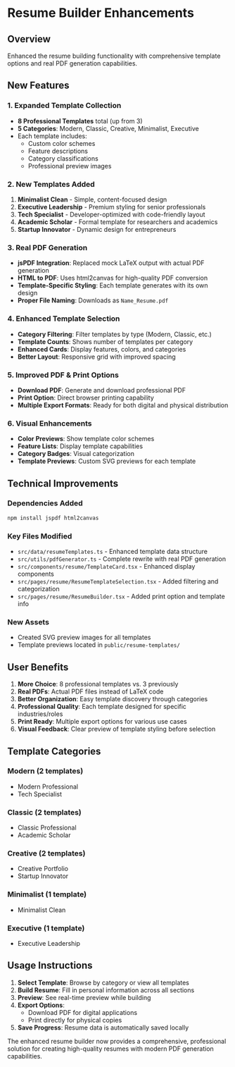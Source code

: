 # Resume Builder Enhancements

## Overview
Enhanced the resume building functionality with comprehensive template options and real PDF generation capabilities.

## New Features

### 1. Expanded Template Collection
- **8 Professional Templates** total (up from 3)
- **5 Categories**: Modern, Classic, Creative, Minimalist, Executive
- Each template includes:
  - Custom color schemes
  - Feature descriptions
  - Category classifications
  - Professional preview images

### 2. New Templates Added
1. **Minimalist Clean** - Simple, content-focused design
2. **Executive Leadership** - Premium styling for senior professionals
3. **Tech Specialist** - Developer-optimized with code-friendly layout
4. **Academic Scholar** - Formal template for researchers and academics
5. **Startup Innovator** - Dynamic design for entrepreneurs

### 3. Real PDF Generation
- **jsPDF Integration**: Replaced mock LaTeX output with actual PDF generation
- **HTML to PDF**: Uses html2canvas for high-quality PDF conversion
- **Template-Specific Styling**: Each template generates with its own design
- **Proper File Naming**: Downloads as `Name_Resume.pdf`

### 4. Enhanced Template Selection
- **Category Filtering**: Filter templates by type (Modern, Classic, etc.)
- **Template Counts**: Shows number of templates per category
- **Enhanced Cards**: Display features, colors, and categories
- **Better Layout**: Responsive grid with improved spacing

### 5. Improved PDF & Print Options
- **Download PDF**: Generate and download professional PDF
- **Print Option**: Direct browser printing capability
- **Multiple Export Formats**: Ready for both digital and physical distribution

### 6. Visual Enhancements
- **Color Previews**: Show template color schemes
- **Feature Lists**: Display template capabilities
- **Category Badges**: Visual categorization
- **Template Previews**: Custom SVG previews for each template

## Technical Improvements

### Dependencies Added
```bash
npm install jspdf html2canvas
```

### Key Files Modified
- `src/data/resumeTemplates.ts` - Enhanced template data structure
- `src/utils/pdfGenerator.ts` - Complete rewrite with real PDF generation
- `src/components/resume/TemplateCard.tsx` - Enhanced display components
- `src/pages/resume/ResumeTemplateSelection.tsx` - Added filtering and categorization
- `src/pages/resume/ResumeBuilder.tsx` - Added print option and template info

### New Assets
- Created SVG preview images for all templates
- Template previews located in `public/resume-templates/`

## User Benefits

1. **More Choice**: 8 professional templates vs. 3 previously
2. **Real PDFs**: Actual PDF files instead of LaTeX code
3. **Better Organization**: Easy template discovery through categories
4. **Professional Quality**: Each template designed for specific industries/roles
5. **Print Ready**: Multiple export options for various use cases
6. **Visual Feedback**: Clear preview of template styling before selection

## Template Categories

### Modern (2 templates)
- Modern Professional
- Tech Specialist

### Classic (2 templates)  
- Classic Professional
- Academic Scholar

### Creative (2 templates)
- Creative Portfolio
- Startup Innovator

### Minimalist (1 template)
- Minimalist Clean

### Executive (1 template)
- Executive Leadership

## Usage Instructions

1. **Select Template**: Browse by category or view all templates
2. **Build Resume**: Fill in personal information across all sections
3. **Preview**: See real-time preview while building
4. **Export Options**:
   - Download PDF for digital applications
   - Print directly for physical copies
5. **Save Progress**: Resume data is automatically saved locally

The enhanced resume builder now provides a comprehensive, professional solution for creating high-quality resumes with modern PDF generation capabilities.